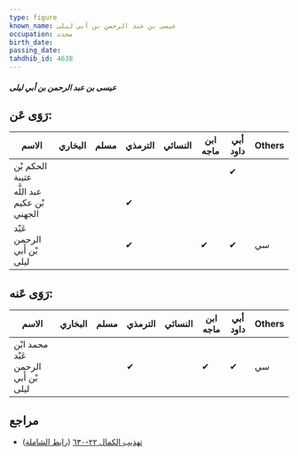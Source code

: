 ```yaml
---
type: figure
known_name: عيسى بن عبد الرحمن بن أبي ليلى
occupation: محدث
birth_date:
passing_date:
tahdhib_id: 4638
---
```

##### عيسى بن عبد الرحمن بن أبي ليلى

## رَوَى عَن:
| الاسم                      | البخاري | مسلم | الترمذي | النسائي | ابن ماجه | أبي داود | Others |
| -------------------------- | ------- | ---- | ------- | ------- | -------- | -------- | ------ |
| الحكم بْن عتيبة            |         |      |         |         |          | ✔        |        |
| عبد اللَّه بْن عكيم الجهني |         |      | ✔       |         |          |          |        |
| عَبْد الرحمن بْن أَبي ليلى |         |      | ✔       |         | ✔        | ✔        | سي     |
## رَوَى عَنه:
| الاسم                                | البخاري | مسلم | الترمذي | النسائي | ابن ماجه | أبي داود | Others |
| ------------------------------------ | ------- | ---- | ------- | ------- | -------- | -------- | ------ |
| محمد ابْن عَبْد الرحمن بْن أَبي ليلى |         |      | ✔       |         | ✔        | ✔        | سي     |
## مراجع
- [تهذيب الكمال ٢٢-٦٣٠](obsidian://open?vault=Tahdhib-al-Kamal&file=Figures/٤٦٣٨-عيسى%20بن%20عبد%20الرحمن%20بن%20أبي%20ليلى) ([رابط الشاملة](https://shamela.ws/book/3722/11883))